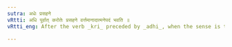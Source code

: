 ```yaml
---
sutra: अधेः प्रसहने
vRtti: अधि पूर्वात् करोतेः प्रसहने वर्त्तमानादात्मनेपदं भवति ॥
vRtti_eng: After the verb _kri_ preceded by _adhi_, when the sense is that of 'overcoming or defeat,' the _Atmanepada_ is used, even when the fruit of the action does not accrue to the agent.

---
```

